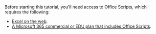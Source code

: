 Before starting this tutorial, you'll need access to Office Scripts, which requires the following:

- [Excel on the web](https://www.office.com/launch/excel).
- [A Microsoft 365 commercial or EDU plan that includes Office Scripts](/microsoft-365/admin/manage/manage-office-scripts-settings).